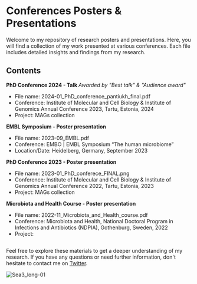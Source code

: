 # Conferences Posters & Presentations

Welcome to my repository of research posters and presentations. Here, you will find a collection of my work presented at various conferences. Each file includes detailed insights and findings from my research.

## Contents



<b> PhD Conference 2024 - Talk </b>
<i> Awarded by "Best talk" & "Audience award" </i>
- File name: 2024-01_PhD_conference_pantiukh_final.pdf
- Conference: Institute of Molecular and Cell Biology & Institute of Genomics Annual Conference 2023, Tartu, Estonia, 2024
- Project: MAGs collection

<b> EMBL Symposium - Poster presentation </b>
- File name: 2023-09_EMBL.pdf
- Conference: EMBO | EMBL Symposium “The human microbiome”
- Location/Date: Heidelberg, Germany, September 2023

<b> PhD Conference 2023 - Poster presentation </b>
- File name: 2023-01_PhD_conferece_FINAL.png
- Conference: Institute of Molecular and Cell Biology & Institute of Genomics Annual Conference 2022, Tartu, Estonia, 2023
- Project: MAGs collection

<b> Microbiota and Health Course - Poster presentation </b>
- File name: 2022-11_Microbiota_and_Health_course.pdf
- Conference: Microbiota and Health, National Doctoral Program in Infections and Antibiotics (NDPIA), Gothenburg, Sweden, 2022
- Project: 
##


Feel free to explore these materials to get a deeper understanding of my research.
If you have any questions or need further information, don't hesitate to contact me on [Twitter](https://twitter.com/KPantiukh).


![Sea3_long-01](https://user-images.githubusercontent.com/15068419/225294622-be24ceaa-8b38-4772-a6de-7238103f488f.png)

